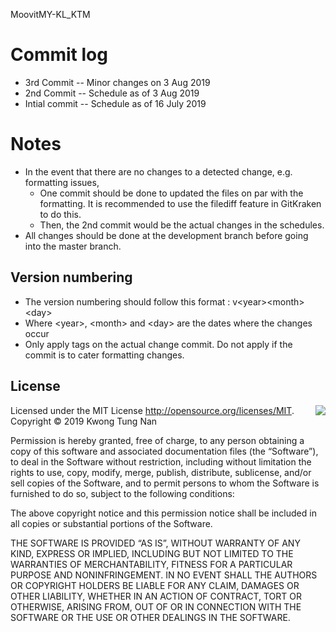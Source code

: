MoovitMY-KL_KTM

# Commit log
- 3rd Commit    -- Minor changes on 3 Aug 2019
- 2nd Commit    -- Schedule as of 3 Aug 2019
- Intial commit -- Schedule as of 16 July 2019

# Notes
- In the event that there are no changes to a detected change, e.g. formatting issues, 
  - One commit should be done to updated the files on par with the formatting. It is recommended to use the filediff feature in GitKraken to do this.
  - Then, the 2nd commit would be the actual changes in the schedules.
- All changes should be done at the development branch before going into the master branch.

## Version numbering
- The version numbering should follow this format : v\<year>\<month>\<day>
 - Where \<year>, \<month> and \<day> are the dates where the changes occur
- Only apply tags on the actual change commit. Do not apply if the commit is to cater formatting changes.

## License

<img align="right" src="http://opensource.org/trademarks/opensource/OSI-Approved-License-100x137.png">

Licensed under the MIT License <http://opensource.org/licenses/MIT>.  
Copyright &copy; 2019 Kwong Tung Nan

Permission is hereby granted, free of charge, to any person obtaining a copy of this software and associated documentation files (the “Software”), to deal in the Software without restriction, including without limitation the rights to use, copy, modify, merge, publish, distribute, sublicense, and/or sell copies of the Software, and to permit persons to whom the Software is furnished to do so, subject to the following conditions:

The above copyright notice and this permission notice shall be included in all copies or substantial portions of the Software.

THE SOFTWARE IS PROVIDED “AS IS”, WITHOUT WARRANTY OF ANY KIND, EXPRESS OR IMPLIED, INCLUDING BUT NOT LIMITED TO THE WARRANTIES OF MERCHANTABILITY, FITNESS FOR A PARTICULAR PURPOSE AND NONINFRINGEMENT. IN NO EVENT SHALL THE AUTHORS OR COPYRIGHT HOLDERS BE LIABLE FOR ANY CLAIM, DAMAGES OR OTHER LIABILITY, WHETHER IN AN ACTION OF CONTRACT, TORT OR OTHERWISE, ARISING FROM, OUT OF OR IN CONNECTION WITH THE SOFTWARE OR THE USE OR OTHER DEALINGS IN THE SOFTWARE.
